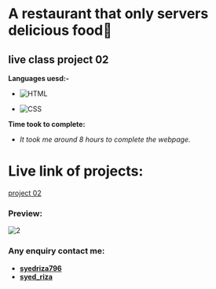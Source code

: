 # A restaurant that only servers delicious food🍲 

## live class project 02

**Languages uesd:-**

- ![HTML](https://img.shields.io/badge/-HTML5-orange)

- ![CSS](https://img.shields.io/badge/-CSS3-green)

**Time took to complete:**

- *It took me around 8 hours to complete the webpage.*

# Live link of projects:
 [project 02]()

 ### Preview:

![2](https://user-images.githubusercontent.com/115790586/208294509-70f0e6eb-d522-40ce-b8f5-b42924ae6929.png)

 ### Any enquiry contact me:
 - **[syedriza796](https://www.instagram.com/)**
 - **[syed_riza](https://www.linkedin.com/in/syed-riza-815770246/)**
 